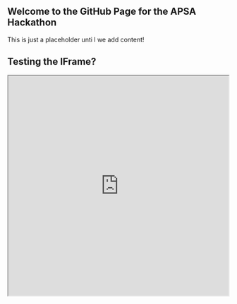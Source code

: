 ## Welcome to the GitHub Page for the APSA Hackathon

This is just a placeholder unti l we add content!

## Testing the IFrame?

<iframe height="500" width="500" src="https://app.crunch.io/dataset/2c7c25d41367416c82560928cc0ee258/browse"></iframe>
